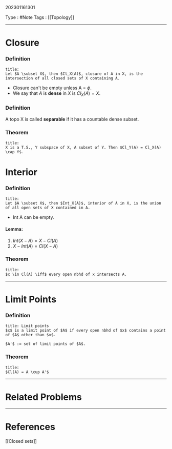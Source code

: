 202301161301

Type : #Note
Tags : [[Topology]]

---
# Closure
### Definition
```ad-note
title:
Let $A \subset X$, then $Cl_X(A)$, closure of A in X, is the intersection of all closed sets of X containing A.
```

- Closure can't be empty unless A = $\phi$.
- We say that $A$ is **dense** in $X$ is $Cl_X(A) = X$.

### Definition
A topo X is called **separable** if it has a countable dense subset.

### Theorem
```ad-note
title:
X is a T.S., Y subspace of X, A subset of Y. Then $Cl_Y(A) = Cl_X(A) \cap Y$.
```

# Interior
### Definition
```ad-note
title:
Let $A \subset X$, then $Int_X(A)$, interior of A in X, is the union of all open sets of X contained in A.
```
- Int A can be empty.

#### Lemma:
1. $Int (X-A) = X - Cl(A)$
2. $X - Int(A) = Cl(X-A)$

### Theorem
```ad-note
title:
$x \in Cl(A) \iff$ every open nbhd of x intersects A.
```

---
# Limit Points
### Definition
```ad-note
title: Limit points
$x$ is a limit point of $A$ if every open nbhd of $x$ contains a point of $A$ other than $x$.

$A'$ := set of limit points of $A$.
```

### Theorem 
```ad-note
title:
$Cl(A) = A \cup A'$
```

---
# Related Problems

---
# References
[[Closed sets]]
